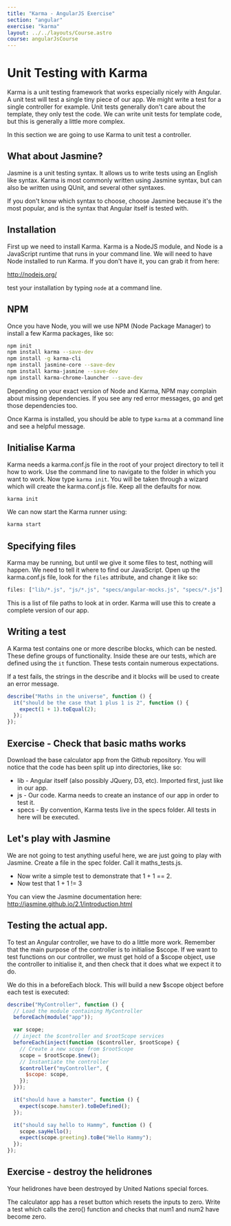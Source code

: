```yaml
---
title: "Karma - AngularJS Exercise"
section: "angular"
exercise: "karma"
layout: ../../layouts/Course.astro
course: angularJsCourse
---
```


# Unit Testing with Karma

Karma is a unit testing framework that works especially nicely with Angular. A unit test will test a single tiny piece of our app. We might write a test for a single controller for example. Unit tests generally don't care about the template, they only test the code. We can write unit tests for template code, but this is generally a little more complex.

In this section we are going to use Karma to unit test a controller.

<aside class="box">

## What about Jasmine?

Jasmine is a unit testing syntax. It allows us to write tests using an English like syntax. Karma is most commonly written using Jasmine syntax, but can also be written using QUnit, and several other syntaxes.

If you don't know which syntax to choose, choose Jasmine because it's the most popular, and is the syntax that Angular itself is tested with.

</aside>

## Installation

First up we need to install Karma. Karma is a NodeJS module, and Node is a JavaScript runtime that runs in your command line. We will need to have Node installed to run Karma. If you don't have it, you can grab it from here:

<http://nodejs.org/>

test your installation by typing `node` at a command line.

## NPM

Once you have Node, you will we use NPM (Node Package Manager) to install a few Karma packages, like so:

```bash
npm init
npm install karma --save-dev
npm install -g karma-cli
npm install jasmine-core --save-dev
npm install karma-jasmine --save-dev
npm install karma-chrome-launcher --save-dev
```

Depending on your exact version of Node and Karma, NPM may complain about missing dependencies. If you see any red error messages, go and get those dependencies too.

Once Karma is installed, you should be able to type `karma` at a command line and see a helpful message.

## Initialise Karma

Karma needs a karma.conf.js file in the root of your project directory to tell it how to work. Use the command line to navigate to the folder in which you want to work. Now type `karma init`. You will be taken through a wizard which will create the karma.conf.js file. Keep all the defaults for now.

```bash
karma init
```

We can now start the Karma runner using:

```bash
karma start
```

## Specifying files

Karma may be running, but until we give it some files to test, nothing will happen. We need to tell it where to find our JavaScript. Open up the karma.conf.js file, look for the `files` attribute, and change it like so:

```js
files: ["lib/*.js", "js/*.js", "specs/angular-mocks.js", "specs/*.js"];
```

This is a list of file paths to look at in order. Karma will use this to create a complete version of our app.

## Writing a test

A Karma test contains one or more describe blocks, which can be nested. These define groups of functionality. Inside these are our tests, which are defined using the `it` function. These tests contain numerous expectations.

If a test fails, the strings in the describe and it blocks will be used to create an error message.

```js
describe("Maths in the universe", function () {
  it("should be the case that 1 plus 1 is 2", function () {
    expect(1 + 1).toEqual(2);
  });
});
```

<section class="exercise">

## Exercise - Check that basic maths works

Download the base calculator app from the Github repository. You will notice that the code has been split up into directories, like so:

- lib - Angular itself (also possibly JQuery, D3, etc). Imported first, just like in our app.
- js - Our code. Karma needs to create an instance of our app in order to test it.
- specs - By convention, Karma tests live in the specs folder. All tests in here will be executed.

## Let's play with Jasmine

We are not going to test anything useful here, we are just going to play with Jasmine. Create a file in the spec folder. Call it maths_tests.js.

- Now write a simple test to demonstrate that 1 + 1 == 2.
- Now test that 1 + 1 != 3

You can view the Jasmine documentation here: <http://jasmine.github.io/2.1/introduction.html>

</section>

## Testing the actual app.

To test an Angular controller, we have to do a little more work. Remember that the main purpose of the controller is to initialise $scope. If we want to test functions on our controller, we must get hold of a $scope object, use the controller to initialise it, and then check that it does what we expect it to do.

We do this in a beforeEach block. This will build a new $scope object before each test is executed:

```js
describe("MyController", function () {
  // Load the module containing MyController
  beforeEach(module("app"));

  var scope;
  // inject the $controller and $rootScope services
  beforeEach(inject(function ($controller, $rootScope) {
    // Create a new scope from $rootScope
    scope = $rootScope.$new();
    // Instantiate the controller
    $controller("myController", {
      $scope: scope,
    });
  }));

  it("should have a hamster", function () {
    expect(scope.hamster).toBeDefined();
  });

  it("should say hello to Hammy", function () {
    scope.sayHello();
    expect(scope.greeting).toBe("Hello Hammy");
  });
});
```

<section class="exercise">

## Exercise - destroy the helidrones

Your helidrones have been destroyed by United Nations special forces.

The calculator app has a reset button which resets the inputs to zero. Write a test which calls the zero() function and checks that num1 and num2 have become zero.

</section>
